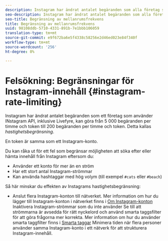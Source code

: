 ```yaml
---
description: Instagram har ändrat antalet begäranden som alla företag som använder Instagram API, inklusive Livefyre, kan göra från 5 000 begäranden per timme och token till 200 begäranden per timme och token. Detta kallas hastighetsbegränsning.
seo-description: Instagram har ändrat antalet begäranden som alla företag som använder Instagram API, inklusive Livefyre, kan göra från 5 000 begäranden per timme och token till 200 begäranden per timme och token. Detta kallas hastighetsbegränsning.
seo-title: Begränsning av mellanrumsfrekvens
title: Begränsning av mellanrumsfrekvens
uuid: 98108ddb-5710-4331-891b-7e1bbb106059
translation-type: tm+mt
source-git-commit: e9f672ba6e5f4338c58256e2d46ed023e84f340f
workflow-type: tm+mt
source-wordcount: '256'
ht-degree: 0%

---
```



# Felsökning: Begränsningar för Instagram-innehåll {#instagram-rate-limiting}

Instagram har ändrat antalet begäranden som ett företag som använder INstagram API, inklusive Livefyre, kan göra från 5 000 begäranden per timme och token till 200 begäranden per timme och token. Detta kallas *hastighetsbegränsning*.

En token är samma som ett Instagram-konto.

Du kan råka ut för ett fel som begränsar möjligheten att söka efter eller hämta innehåll från Instagram eftersom du:

* Använder ett konto för mer än en ström
* Har ett stort antal Instagram-strömmar
* Kan använda hashtaggar med hög volym (till exempel `#cats` eller `#beach`)

Så här minskar du effekten av Instagrams hastighetsbegränsning:

* Anslut flera Instagram-konton till nätverket. Mer information om hur du lägger till Instagram-konton i nätverket finns i [Om Instagram-konton](/help/using/c-users-creating-accounts-with-studio-access/t-configure-social-accout-instagram/c-about-instagram-accounts.md)
Inaktivera Instagram-strömmar som du inte använder
Se till att strömmarna är avsedda för rätt nyckelord och använd smarta taggsfilter för att göra frågorna mer korrekta. Mer information om hur du använder smarta taggfilter finns i [Smarta taggar](/help/using/c-features-livefyre/c-smart-tags/c-smart-tags.md)
Minimera tiden när flera personer använder samma Instagram-konto i ett nätverk för att strukturera Instagram-innehåll.